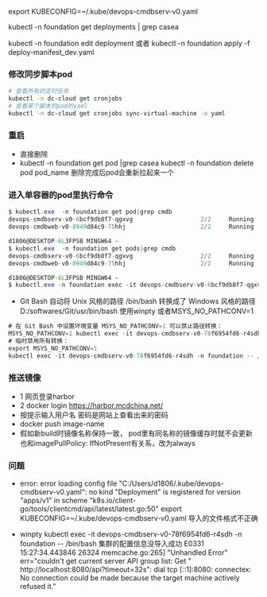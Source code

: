 
export KUBECONFIG=~/.kube/devops-cmdbserv-v0.yaml


kubectl -n foundation get deployments | grep casea

kubectl -n foundation edit deployment <deployment-name>
或者 kubectl -n foundation apply -f deploy-manifest_dev.yaml
### 修改同步脚本pod
```sh
# 查看所有的定时任务
kubectl -n dc-cloud get cronjobs
# 查看某个脚本的pod的yaml
kubectl -n dc-cloud get cronjobs sync-virtual-machine -o yaml 
```
### 重启 
- 直接删除
- kubectl -n foundation get pod |grep casea
kubectl -n foundation delete pod pod_name 删除完成后pod会重新拉起来一个


### 进入单容器的pod里执行命令


```cs
$ kubectl.exe  -n foundation get pod|grep cmdb
devops-cmdbserv-v0-6bcf9db8f7-qgxvg                   2/2     Running            0          35m
devops-cmdbweb-v0-8949d84c9-75hhj                     2/2     Running            0          2d18h

d1806@DESKTOP-6L3FPSB MINGW64 ~
$ kubectl.exe  -n foundation get pods|grep cmdb
devops-cmdbserv-v0-6bcf9db8f7-qgxvg                   2/2     Running            0          35m
devops-cmdbweb-v0-8949d84c9-75hhj                     2/2     Running            0          2d18h

d1806@DESKTOP-6L3FPSB MINGW64 ~
$ kubectl.exe -n foundation exec -it devops-cmdbserv-v0-6bcf9db8f7-qgxvg -- "/bin/bash"
```
- Git Bash 自动将 Unix 风格的路径 /bin/bash 转换成了 Windows 风格的路径 D:/softwares/Git/usr/bin/bash 使用winpty 或者MSYS_NO_PATHCONV=1 
```cs
# 在 Git Bash 中设置环境变量 MSYS_NO_PATHCONV=1 可以禁止路径转换：
MSYS_NO_PATHCONV=1 kubectl exec -it devops-cmdbserv-v0-78f6954fd6-r4sdh -n foundation -- /bin/bash
# 临时禁用所有转换：
export MSYS_NO_PATHCONV=1
kubectl exec -it devops-cmdbserv-v0-78f6954fd6-r4sdh -n foundation -- /bin/bash
```
### 推送镜像
- 1 网页登录harbor
- 2 docker login https://harbor.mcdchina.net/ 
- 按提示输入用户名 密码是网站上查看出来的密码
- docker push image-name
- 假如新build时镜像名称保持一致， pod里有同名称的镜像缓存时就不会更新 也和imagePullPolicy: IfNotPresent有关系，改为always
  
### 问题
- error: error loading config file "C:/Users/d1806/.kube/devops-cmdbserv-v0.yaml": no kind "Deployment" is registered for version "apps/v1" in scheme "k8s.io/client-go/tools/clientcmd/api/latest/latest.go:50"
export KUBECONFIG=~/.kube/devops-cmdbserv-v0.yaml 导入的文件格式不正确

-  winpty kubectl exec -it devops-cmdbserv-v0-78f6954fd6-r4sdh -n foundation -- /bin/bash 集群的配置信息没导入成功
E0331 15:27:34.443846   26324 memcache.go:265] "Unhandled Error" err="couldn't get current server API group list: Get \"
http://localhost:8080/api?timeout=32s\": dial tcp [::1]:8080: connectex: No connection could be made because the target
machine actively refused it."
  